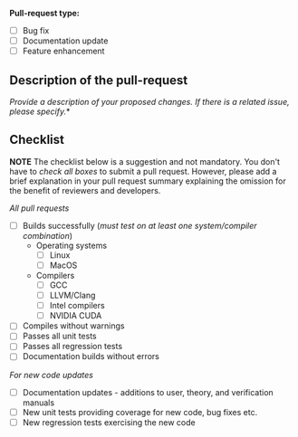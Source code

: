 
**Pull-request type:**
- [ ] Bug fix 
- [ ] Documentation update
- [ ] Feature enhancement

## Description of the pull-request

*Provide a description of your proposed changes. If there is a related issue, please specify.**

## Checklist

**NOTE** The checklist below is a suggestion and not mandatory. You don't have
to _check all boxes_ to submit a pull request. However, please add a brief
explanation in your pull request summary explaining the omission for the benefit
of reviewers and developers.

*All pull requests*
- [ ] Builds successfully (*must test on at least one system/compiler combination*)
  - Operating systems 
    - [ ] Linux
    - [ ] MacOS
  - Compilers 
    - [ ] GCC
    - [ ] LLVM/Clang
    - [ ] Intel compilers
    - [ ] NVIDIA CUDA
- [ ] Compiles without warnings
- [ ] Passes all unit tests
- [ ] Passes all regression tests
- [ ] Documentation builds without errors

*For new code updates*
- [ ] Documentation updates - additions to user, theory, and verification manuals
- [ ] New unit tests providing coverage for new code, bug fixes etc.
- [ ] New regression tests exercising the new code
